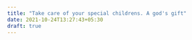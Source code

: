 ```yaml
---
title: "Take care of your special childrens. A god's gift"
date: 2021-10-24T13:27:43+05:30
draft: true
---
```


